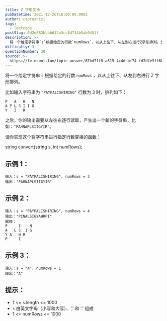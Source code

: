 ```yaml
---
title: Z 字形变换
pubDatetime: 2021-12-26T16:00:00.000Z
author: caorushizi
tags:
  - leetcode
postSlug: 0d2e882bbbb612a3cc84734b5ab9481f
description: >-
  将一个给定字符串`s`根据给定的行数`numRows`，以从上往下、从左到右进行Z字形排列。比如输入字符串为`"PAYPALISHIRING"`行数为3时，排列如下：PAHNAPLSIIGYIR之后，
difficulty: 3
questionNumber: 30
source: >-
  https://fe.ecool.fun/topic-answer/87bd71f8-a515-4c4d-bf74-fd7dfe9ff68a?orderBy=updateTime&order=desc&tagId=31
---
```


将一个给定字符串 `s` 根据给定的行数 `numRows` ，以从上往下、从左到右进行 Z 字形排列。

比如输入字符串为 `"PAYPALISHIRING"` 行数为 3 时，排列如下：

    P   A   H   N
    A P L S I I G
    Y   I   R

之后，你的输出需要从左往右逐行读取，产生出一个新的字符串，比如：`"PAHNAPLSIIGYIR"`。

请你实现这个将字符串进行指定行数变换的函数：

string convert(string s, int numRows);

## 示例 1：

    输入：s = "PAYPALISHIRING", numRows = 3
    输出："PAHNAPLSIIGYIR"

## 示例 2：

    输入：s = "PAYPALISHIRING", numRows = 4
    输出："PINALSIGYAHRPI"
    解释：
    P     I    N
    A   L S  I G
    Y A   H R
    P     I

## 示例 3：

    输入：s = "A", numRows = 1
    输出："A"

## 提示：

- 1 <= s.length <= 1000
- `s` 由英文字母（小写和大写）、',' 和 '.' 组成
- 1 <= numRows <= 1000
